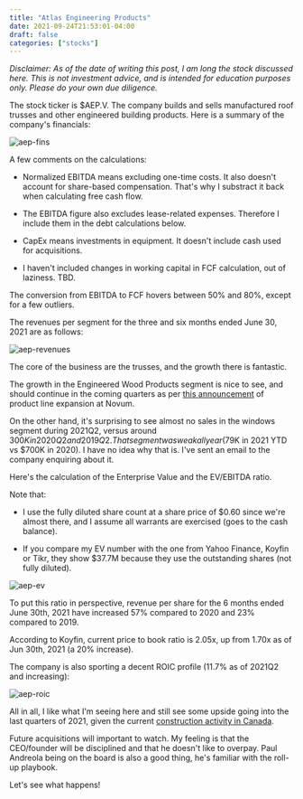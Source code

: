 ```yaml
---
title: "Atlas Engineering Products"
date: 2021-09-24T21:53:01-04:00
draft: false
categories: ["stocks"]
---
```


_Disclaimer: As of the date of writing this post, I am long the stock discussed here. This is not investment advice, and is intended for education purposes only. Please do your own due diligence._

The stock ticker is $AEP.V. The company builds and sells manufactured roof trusses and other engineered building products. Here is a summary of the company's financials:

![aep-fins](/images/aep-fins.png)

A few comments on the calculations:

- Normalized EBITDA means excluding one-time costs. It also doesn't account for share-based compensation. That's why I substract it back when calculating free cash flow.

- The EBITDA figure also excludes lease-related expenses. Therefore I include them in the debt calculations below.

- CapEx means investments in equipment. It doesn't include cash used for acquisitions.

- I haven't included changes in working capital in FCF calculation, out of laziness. TBD.

The conversion from EBITDA to FCF hovers between 50% and 80%, except for a few outliers.

The revenues per segment for the three and six months ended June 30, 2021 are as follows:

![aep-revenues](/images/aep-revenues.png)

The core of the business are the trusses, and the growth there is fantastic. 

The growth in the Engineered Wood Products segment is nice to see, and should continue in the coming quarters as per [this announcement](https://www.newswire.ca/news-releases/atlas-engineered-products-announces-product-line-expansion-at-novum-building-components-875537316.html) of product line expansion at Novum.

On the other hand, it's surprising to see almost no sales in the windows segment during 2021Q2, versus around $300K in 2020Q2 and 2019Q2. That segment was weak all year ($79K in 2021 YTD vs $700K in 2020). I have no idea why that is. I've sent an email to the company enquiring about it.

Here's the calculation of the Enterprise Value and the EV/EBITDA ratio. 

Note that:

- I use the fully diluted share count at a share price of $0.60 since we're almost there, and I assume all warrants are exercised (goes to the cash balance).

- If you compare my EV number with the one from Yahoo Finance, Koyfin or Tikr, they show $37.7M because they use the outstanding shares (not fully diluted).

![aep-ev](/images/aep-ev.png)

To put this ratio in perspective, revenue per share for the 6 months ended June 30th, 2021 have increased 57% compared to 2020 and 23% compared to 2019.

According to Koyfin, current price to book ratio is 2.05x, up from 1.70x as of Jun 30th, 2021 (a 20% increase). 

The company is also sporting a decent ROIC profile (11.7% as of 2021Q2 and increasing):

![aep-roic](/images/aep-roic.png)

All in all, I like what I'm seeing here and still see some upside going into the last quarters of 2021, given the current [construction activity in Canada](https://thoughtleadership.rbc.com/home-builders-are-tackling-canadas-housing-supply-shortage/?utm_medium=email&utm_source=salesforce&utm_campaign=Housing).

Future acquisitions will important to watch. My feeling is that the CEO/founder will be disciplined and that he doesn't like to overpay. Paul Andreola being on the board is also a good thing, he's familiar with the roll-up playbook. 

Let's see what happens!